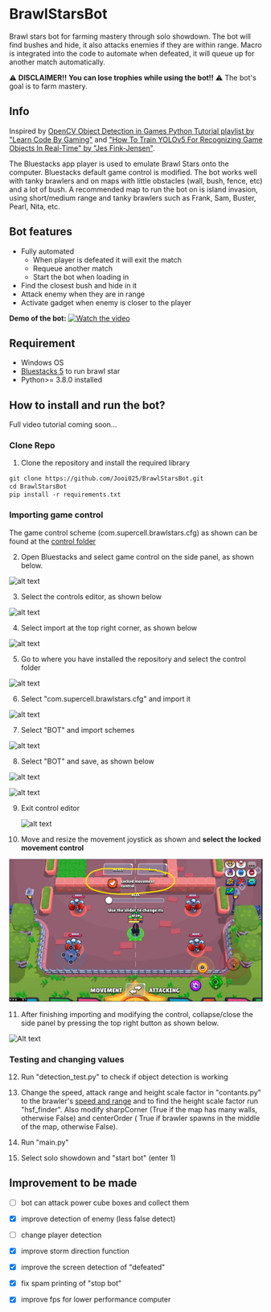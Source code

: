 # BrawlStarsBot
Brawl stars bot for farming mastery through solo showdown. The bot will find bushes and hide, it also attacks enemies if they are within range. Macro is integrated into the code to automate when defeated, it will queue up for another match automatically. 

⚠️ **DISCLAIMER!!**  ****You can lose trophies while using the bot!!**** ⚠️  The bot's goal is to farm mastery.

## Info
Inspired by [OpenCV Object Detection in Games Python Tutorial playlist by "Learn Code By Gaming"](https://www.youtube.com/watch?v=KecMlLUuiE4&list=PL1m2M8LQlzfKtkKq2lK5xko4X-8EZzFPI) and ["How To Train YOLOv5 For Recognizing Game Objects In Real-Time" by "Jes Fink-Jensen"](https://betterprogramming.pub/how-to-train-yolov5-for-recognizing-custom-game-objects-in-real-time-9d78369928a8).

The Bluestacks app player is used to emulate Brawl Stars onto the computer. Bluestacks default game control is modified. The bot works well with tanky brawlers and on maps with little obstacles (wall, bush, fence, etc) and a lot of bush.
A recommended map to run the bot on is island invasion, using short/medium range and tanky brawlers such as Frank, Sam, Buster, Pearl, Nita, etc.

## Bot features
- Fully automated
   - When player is defeated it will exit the match
   - Requeue another match
   - Start the bot when loading in
- Find the closest bush and hide in it 
- Attack enemy when they are in range
- Activate gadget when enemy is closer to the player

  
****Demo of the bot:****
[![Watch the video](https://github.com/Jooi025/BrawlStarsBot/blob/main/misc/image/youtube_thumbnail.jpg)](https://youtu.be/TWmNfkQBVYk?si=CXaSBoAV-YknJPLt)

## Requirement
* Windows OS
* [Bluestacks 5](https://www.bluestacks.com/download.html) to run brawl star
* Python>= 3.8.0 installed

## How to install and run the bot?
Full video tutorial coming soon...
### Clone Repo
1. Clone the repository and install the required library
```
git clone https://github.com/Jooi025/BrawlStarsBot.git
cd BrawlStarsBot
pip install -r requirements.txt
```
### Importing game control
The game control scheme (com.supercell.brawlstars.cfg) as shown can be found at the [control folder](https://github.com/Jooi025/BrawlStarsBot/tree/main/control)

2. Open Bluestacks and select game control on the side panel, as shown below.

![alt text](https://github.com/Jooi025/BrawlStarsBot/blob/main/misc/image/game_control.jpg)

3. Select the controls editor, as shown below

![alt text](https://github.com/Jooi025/BrawlStarsBot/blob/main/misc/image/control_editor.jpg)

4. Select import at the top right corner, as shown below

![alt text](https://github.com/Jooi025/BrawlStarsBot/blob/main/misc/image/import.jpg)

5. Go to where you have installed the repository and select the control folder

![alt text](https://github.com/Jooi025/BrawlStarsBot/blob/main/misc/image/control.jpg)

6. Select "com.supercell.brawlstars.cfg" and import it

![alt text](https://github.com/Jooi025/BrawlStarsBot/blob/main/misc/image/importing.jpg)

7. Select "BOT" and import schemes

![alt text](https://github.com/Jooi025/BrawlStarsBot/blob/main/misc/image/bot_importing.jpg)

8. Select "BOT" and save, as shown below

![alt text](https://github.com/Jooi025/BrawlStarsBot/blob/main/misc/image/select_bot.jpg)

![alt text](https://github.com/Jooi025/BrawlStarsBot/blob/main/misc/image/save.jpg)

9. Exit control editor

   ![alt text](https://github.com/Jooi025/BrawlStarsBot/blob/main/misc/image/exiting.jpg)


10. Move and resize the movement joystick as shown and ****select the locked movement control****

![Alt text](control/controlSetup.jpg?raw=true "Example of gamecontrol in Bluestacks")

11. After finishing importing and modifying the control, collapse/close the side panel by pressing the top right button as shown below.  

![Alt text](https://github.com/Jooi025/BrawlStarsBot/blob/main/misc/image/side_panel_bluestacks.jpg )
### Testing and changing values
 12. Run "detection_test.py" to check if object detection is working
 13. Change the speed, attack range and height scale factor in "contants.py" to the brawler's [speed and range](https://pixelcrux.com/Brawl_Stars/Brawlers/)  and to find the height scale factor run "hsf_finder". Also modify sharpCorner (True if the map has many walls, otherwise False) and centerOrder ( True if brawler spawns in the middle of the map, otherwise False).
     
 14. Run "main.py"
 15. Select solo showdown and "start bot" (enter 1)

 ## Improvement to be made
 - [ ] bot can attack power cube boxes and collect them
 - [x] improve detection of enemy (less false detect)
 - [ ] change player detection
 - [x] improve storm direction function 
 - [x] improve the screen detection of "defeated"
 - [x] fix spam printing of "stop bot" 
 - [x] improve fps for lower performance computer 



